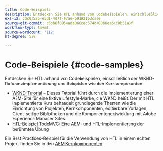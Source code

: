 ```yaml
---
title: Code-Beispiele
description: Entdecken Sie HTL anhand von Codebeispielen, einschließlich der WKND-Referenzimplementierung und Beispielen wie den Kernkomponenten.
exl-id: cdc0a525-e5d1-4d7f-97ae-b9192163caee
source-git-commit: c6bb6f0954ada866cec574d480b6ea5ac0b51a3f
workflow-type: tm+mt
source-wordcount: '112'
ht-degree: 52%

---
```



# Code-Beispiele {#code-samples}

Entdecken Sie HTL anhand von Codebeispielen, einschließlich der WKND-Referenzimplementierung und Beispielen wie den Kernkomponenten.

* [WKND-Tutorial](https://experienceleague.adobe.com/en/docs/experience-manager-learn/getting-started-wknd-tutorial-develop/overview) – Dieses Tutorial führt durch die Implementierung einer AEM-Site für eine fiktive Lifestyle-Marke, die WKND heißt. Der mit HTL implementierte Kurs behandelt grundlegende Themen wie die Einrichtung von Projekten, Kernkomponenten, editierbare Vorlagen, Client-seitige Bibliotheken und die Komponentenentwicklung mit Adobe Experience Manager Sites.
* [HTL-Beispiel TodoMVC](https://github.com/Adobe-Marketing-Cloud/aem-htl-sample-todomvc): Eine AEM- und HTL-Implementierung der berühmten Übung.

Ein Best Practices-Beispiel für die Verwendung von HTL in einem echten Projekt finden Sie in den [AEM Kernkomponenten](https://experienceleague.adobe.com/de/docs/experience-manager-core-components/using/introduction).
